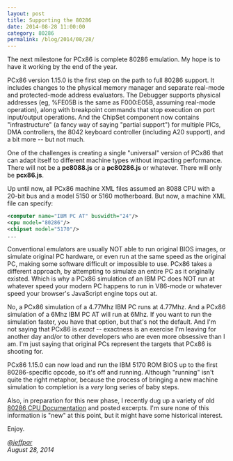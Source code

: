 ```yaml
---
layout: post
title: Supporting the 80286
date: 2014-08-28 11:00:00
category: 80286
permalink: /blog/2014/08/28/
---
```


The next milestone for PCx86 is complete 80286 emulation.  My hope is to have it working by the end of the year.

PCx86 version 1.15.0 is the first step on the path to full 80286 support.  It includes changes to the physical
memory manager and separate real-mode and protected-mode address evaluators.  The Debugger supports physical
addresses (eg, %FE05B is the same as F000:E05B, assuming real-mode operation), along with breakpoint commands that
stop execution on port input/output operations.  And the ChipSet component now contains "infrastructure" (a
fancy way of saying "partial support") for multiple PICs, DMA controllers, the 8042 keyboard controller (including
A20 support), and a bit more -- but not much.

One of the challenges is creating a single "universal" version of PCx86 that can adapt itself to different machine
types without impacting performance.  There will not be a **pc8088.js** or a **pc80286.js** or whatever.  There will
only be **pcx86.js**.

Up until now, all PCx86 machine XML files assumed an 8088 CPU with a 20-bit bus and a model 5150 or 5160 motherboard.
But now, a machine XML file can specify:

```xml
<computer name="IBM PC AT" buswidth="24"/>
<cpu model="80286"/>
<chipset model="5170"/>
...
```

Conventional emulators are usually NOT able to run original BIOS images, or simulate original PC hardware,
or even run at the same speed as the original PC, making some software difficult or impossible to use.  PCx86 takes a
different approach, by attempting to simulate an entire PC as it originally existed.  Which is why a PCx86 simulation
of an IBM PC does NOT run at whatever speed your modern PC happens to run in V86-mode or whatever speed your
browser's JavaScript engine tops out at.

No, a PCx86 simulation of a 4.77Mhz IBM PC runs at 4.77Mhz.  And a PCx86 simulation of a 6Mhz IBM PC AT will run at
6Mhz.  If you want to run the simulation faster, you have that option, but that's not the default.  And I'm not saying
that PCx86 is *exact* -- exactness is an exercise I'm leaving for another day and/or to other developers who are even
more obsessive than I am.  I'm just saying that original PCs represent the targets that PCx86 is shooting for.

PCx86 1.15.0 can now load and run the IBM 5170 ROM BIOS up to the first 80286-specific opcode, so it's off and running.
Although "running" isn't quite the right metaphor, because the process of bringing a new machine simulation to
completion is a *very* long series of baby steps.

Also, in preparation for this new phase, I recently dug up a variety of old [80286 CPU Documentation](/pubs/pc/reference/intel/80286/)
and posted excerpts.  I'm sure none of this information is "new" at this point, but it might have some historical interest.

Enjoy.
 
*[@jeffpar](http://jeffpar.com)*  
*August 28, 2014*

